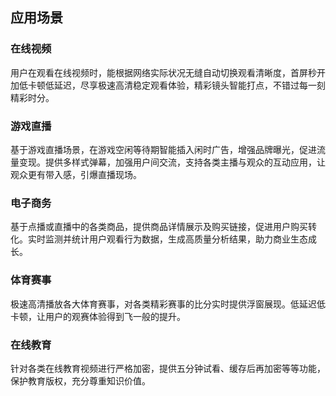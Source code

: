 ## 应用场景
### 在线视频

用户在观看在线视频时，能根据网络实际状况无缝自动切换观看清晰度，首屏秒开加低卡顿低延迟，尽享极速高清稳定观看体验，精彩镜头智能打点，不错过每一刻精彩时分。






### 游戏直播
基于游戏直播场景，在游戏空闲等待期智能插入闲时广告，增强品牌曝光，促进流量变现。提供多样式弹幕，加强用户间交流，支持各类主播与观众的互动应用，让观众更有带入感，引爆直播现场。





### 电子商务
基于点播或直播中的各类商品，提供商品详情展示及购买链接，促进用户购买转化。实时监测并统计用户观看行为数据，生成高质量分析结果，助力商业生态成长。





### 体育赛事
极速高清播放各大体育赛事，对各类精彩赛事的比分实时提供浮窗展现。低延迟低卡顿，让用户的观赛体验得到飞一般的提升。




### 在线教育
针对各类在线教育视频进行严格加密，提供五分钟试看、缓存后再加密等等功能，保护教育版权，充分尊重知识价值。

